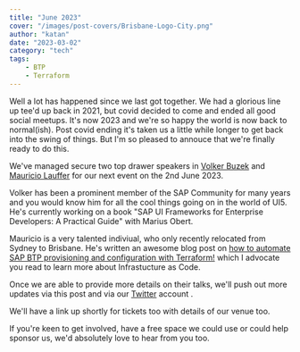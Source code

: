 ```yaml
---
title: "June 2023"
cover: "/images/post-covers/Brisbane-Logo-City.png"
author: "katan"
date: "2023-03-02"
category: "tech"
tags:
    - BTP
    - Terraform
---
```


Well a lot has happened since we last got together.  We had a glorious line up tee'd up back in 2021, but covid decided to come and ended all good social meetups.  It's now 2023 and we're so happy the world is now back to normal(ish).  Post covid ending it's taken us a little while longer to get back into the swing of things.  But I'm so pleased to annouce that we're finally ready to do this.  

We've managed secure two top drawer speakers in [Volker Buzek](https://twitter.com/vobu) and [Mauricio Lauffer](https://twitter.com/mauriciolauffer) for our next event on the 2nd June 2023.      

Volker has been a prominent member of the SAP Community for many years and you would know him for all the cool things going on in the world of UI5.  He's currently working on a book "SAP UI Frameworks for Enterprise Developers: A Practical Guide" with Marius Obert.  

Mauricio is a very talented indiviual, who only recently relocated from Sydney to Brisbane.  He's written an awesome blog post on [how to automate SAP BTP provisioning and configuration with Terraform!](https://blogs.sap.com/2023/01/23/automating-sap-btp-setup-with-terraform-infrastructure-as-code-for-cloud-foundry-and-kyma-environments/)  which I advocate you read to learn more about Infrastucture as Code.  

Once we are able to provide more details on their talks, we'll push out more updates via this post and via our [Twitter](https://twitter.com/_sitbne) account . 

We'll have a link up shortly for tickets too with details of our venue too.  

If you're keen to get involved, have a free space we could use or could help sponsor us, we'd absolutely love to hear from you too.    